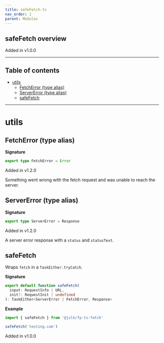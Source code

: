 ```yaml
---
title: safeFetch.ts
nav_order: 1
parent: Modules
---
```


## safeFetch overview

Added in v1.0.0

---

<h2 class="text-delta">Table of contents</h2>

- [utils](#utils)
  - [FetchError (type alias)](#fetcherror-type-alias)
  - [ServerError (type alias)](#servererror-type-alias)
  - [safeFetch](#safefetch)

---

# utils

## FetchError (type alias)

**Signature**

```ts
export type FetchError = Error
```

Added in v1.2.0

Something went wrong with the fetch request and was unable to reach the server.

## ServerError (type alias)

**Signature**

```ts
export type ServerError = Response
```

Added in v1.2.0

A server error response with a `status` and `statusText`.

## safeFetch

Wraps `fetch` in a `TaskEither.tryCatch`.

**Signature**

```ts
export default function safeFetch(
  input: RequestInfo | URL,
  init?: RequestInit | undefined
): TaskEither<ServerError | FetchError, Response>
```

**Example**

```ts
import { safeFetch } from '@jvlk/fp-ts-fetch'

safeFetch('testing.com')
```

Added in v1.0.0
